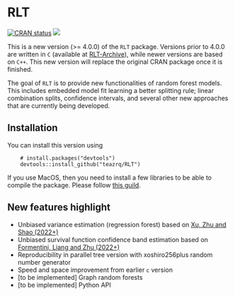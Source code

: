 # RLT

<!-- badges: start -->
[![CRAN status](https://www.r-pkg.org/badges/version/RLT)](https://CRAN.R-project.org/package=RLT)
[![](https://cranlogs.r-pkg.org/badges/RLT)](https://cran.r-project.org/package=RLT)
<!-- badges: end -->

This is a new version (>= 4.0.0) of the `RLT` package. Versions prior to 4.0.0 are written in `C` (available at [RLT-Archive](https://github.com/teazrq/RLT-Archive)), while newer versions are based on `C++`. This new version will replace the original CRAN package once it is finished. 

The goal of `RLT` is to provide new functionalities of random forest models. This includes embedded model fit learning a better splitting rule; linear combination splits, confidence intervals, and several other new approaches that are currently being developed. 

## Installation

You can install this version using 

```{r}
    # install.packages("devtools")
    devtools::install_github("teazrq/RLT")
```

If you use MacOS, then you need to install a few libraries to be able to compile the package. Please follow [this guild](https://teazrq.github.io/random-forests-tutorial/rlab/basics/packages.html).

## New features highlight

  * Unbiased variance estimation (regression forest) based on [Xu, Zhu and Shao (2022+)](https://arxiv.org/abs/2202.09008)
  * Unbiased survival function confidence band estimation based on [Formentini, Liang and Zhu (2022+)](https://arxiv.org/abs/2204.12038)
  * Reproducibility in parallel tree version with xoshiro256plus random number generator
  * Speed and space improvement from earlier `c` version
  * [to be implemented] Graph random forests
  * [to be implemented] Python API
    


